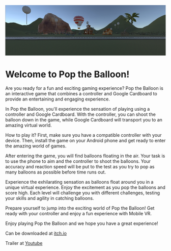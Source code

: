 ![Screenshot of Pop The Balloon](/Screenshots/Banner.jpg)

# Welcome to Pop the Balloon!

Are you ready for a fun and exciting gaming experience? Pop the Balloon is an interactive game that combines a controller and Google Cardboard to provide an entertaining and engaging experience.

In Pop the Balloon, you'll experience the sensation of playing using a controller and Google Cardboard. With the controller, you can shoot the balloon down in the game, while Google Cardboard will transport you to an amazing virtual world.

How to play it? First, make sure you have a compatible controller with your device. Then, install the game on your Android phone and get ready to enter the amazing world of games.

After entering the game, you will find balloons floating in the air. Your task is to use the phone to aim and the controller to shoot the balloons. Your accuracy and reaction speed will be put to the test as you try to pop as many balloons as possible before time runs out.

Experience the exhilarating sensation as balloons float around you in a unique virtual experience. Enjoy the excitement as you pop the balloons and score high. Each level will challenge you with different challenges, testing your skills and agility in catching balloons.

Prepare yourself to jump into the exciting world of Pop the Balloon! Get ready with your controller and enjoy a fun experience with Mobile VR.

Enjoy playing Pop the Balloon and we hope you have a great experience!

Can be downloaded at [itch.io](https://digitaldreamers.itch.io/pop-the-balloon)

Trailer at [Youtube](https://github.com/senoajisr/Pop-The-Balloon)

